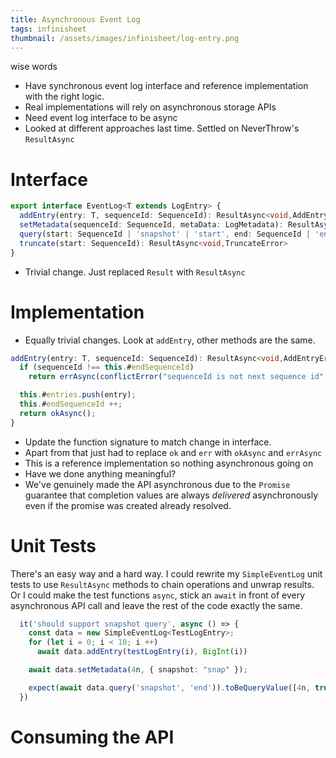 ```yaml
---
title: Asynchronous Event Log
tags: infinisheet
thumbnail: /assets/images/infinisheet/log-entry.png
---
```


wise words

* Have synchronous event log interface and reference implementation with the right logic.
* Real implementations will rely on asynchronous storage APIs
* Need event log interface to be async
* Looked at different approaches last time. Settled on NeverThrow's `ResultAsync`

# Interface

```ts
export interface EventLog<T extends LogEntry> {
  addEntry(entry: T, sequenceId: SequenceId): ResultAsync<void,AddEntryError>;
  setMetadata(sequenceId: SequenceId, metaData: LogMetadata): ResultAsync<void,MetadataError>;
  query(start: SequenceId | 'snapshot' | 'start', end: SequenceId | 'end'): ResultAsync<QueryValue<T>,QueryError>;
  truncate(start: SequenceId): ResultAsync<void,TruncateError>
}
```

*  Trivial change. Just replaced `Result` with `ResultAsync`

# Implementation

* Equally trivial changes. Look at `addEntry`, other methods are the same.

```ts
addEntry(entry: T, sequenceId: SequenceId): ResultAsync<void,AddEntryError> {
  if (sequenceId !== this.#endSequenceId)
    return errAsync(conflictError("sequenceId is not next sequence id", this.#endSequenceId));

  this.#entries.push(entry);
  this.#endSequenceId ++;
  return okAsync();
}
```

* Update the function signature to match change in interface.
* Apart from that just had to replace `ok` and `err` with `okAsync` and `errAsync`
* This is a reference implementation so nothing asynchronous going on
* Have we done anything meaningful?
* We've genuinely made the API asynchronous due to the `Promise` guarantee that completion values are always *delivered* asynchronously even if the promise was created already resolved.

# Unit Tests

There's an easy way and a hard way. I could rewrite my `SimpleEventLog` unit tests to use `ResultAsync` methods to chain operations and unwrap results. Or I could make the test functions `async`, stick an `await` in front of every asynchronous API call and leave the rest of the code exactly the same.

```ts
  it('should support snapshot query', async () => {
    const data = new SimpleEventLog<TestLogEntry>;
    for (let i = 0; i < 10; i ++)
      await data.addEntry(testLogEntry(i), BigInt(i))

    await data.setMetadata(4n, { snapshot: "snap" });

    expect(await data.query('snapshot', 'end')).toBeQueryValue([4n, true, 6]);
  })
```

# Consuming the API

